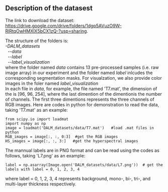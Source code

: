 ## Description of the datasest
The link to download the dataset: https://drive.google.com/drive/folders/1dgp5AVuzO9W-RlRtqOwHMXlX5bCX1zQ-?usp=sharing. 

The structure of the folders is:  \
*-DALM_datasets* \
*&nbsp; --data*  \
*&nbsp; --label* \
*&nbsp; --label_visualization* \
where the folder named *data* contains 13 pre-processed samples (i.e. raw image array) in our experiment and the folder named *label* inlcudes the corresponding segmentation masks.  For visualzation, we also provide color images in the foler named *label_visualization* \
In each file in *data*, for example, the file named 'T7.mat', the dimension of the  is [96, 96, 254], where the last dimention of the dimentionis the number of channels. The first three dimentions represents the three channels of RGB images. Here are codes in python for demonstration to read the data, taking 'T7.mat' as an example: 
```
from scipy.io import loadmat
import numpy as np
image = loadmat('DALM_datasets/data/T7.mat')   #load .mat files in python
RGB_images = image[:, :, 0:3]  #get the RGB images
HS_images = image[:, :, 3:]   #get the hyperspectral images
```
The mannual labels are in PNG format and can be read using the codes as follows, taking 'L7.png' as an example: 
```
label = np.asarray(Image.open('DALM_datasets/data/L7.png'))  # get the labels with label = 0, 1, 2, 3, 4
```
where label = 0, 1, 2, 3, 4 represents background, mono-, bi-, tri-, and multi-layer thickness respectively. 
